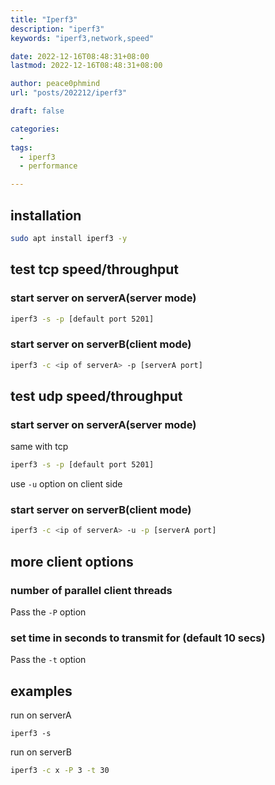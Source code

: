 ```yaml
---
title: "Iperf3"
description: "iperf3"
keywords: "iperf3,network,speed"

date: 2022-12-16T08:48:31+08:00
lastmod: 2022-12-16T08:48:31+08:00

author: peace0phmind
url: "posts/202212/iperf3"

draft: false

categories:
  -
tags:
  - iperf3
  - performance

---
```


## installation
```bash
sudo apt install iperf3 -y
```

## test tcp speed/throughput

### start server on serverA(server mode)
```bash
iperf3 -s -p [default port 5201]
```

### start server on serverB(client mode)
```bash
iperf3 -c <ip of serverA> -p [serverA port]
```

## test udp speed/throughput

### start server on serverA(server mode)
same with tcp
```bash
iperf3 -s -p [default port 5201]
```

use `-u` option on client side
### start server on serverB(client mode)
```bash
iperf3 -c <ip of serverA> -u -p [serverA port]
```

## more client options

### number of parallel client threads
Pass the `-P` option

### set time in seconds to transmit for (default 10 secs)
Pass the `-t` option

## examples

run on serverA
```base
iperf3 -s
```

run on serverB
```bash
iperf3 -c x -P 3 -t 30
```